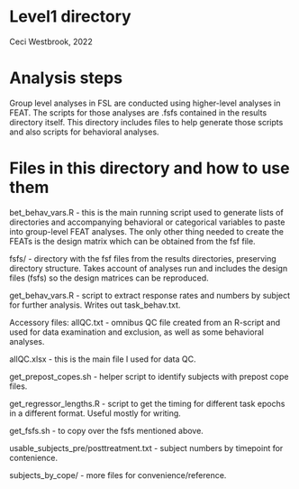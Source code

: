 # Level1 directory
Ceci Westbrook, 2022

 # Analysis steps # 
Group level analyses in FSL are conducted using higher-level analyses in FEAT. The scripts for those analyses are .fsfs contained in the results directory itself. This directory includes files to help generate those scripts and also scripts for behavioral analyses.

 # Files in this directory and how to use them #
bet_behav_vars.R - this is the main running script used to generate lists of directories and accompanying behavioral or categorical variables to paste into group-level FEAT analyses. The only other thing needed to create the FEATs is the design matrix which can be obtained from the fsf file.

fsfs/ - directory with the fsf files from the results directories, preserving directory structure. Takes account of analyses run and includes the design files (fsfs) so the design matrices can be reproduced.

get_behav_vars.R - script to extract response rates and numbers by subject for further analysis. Writes out task_behav.txt.

Accessory files:
allQC.txt - omnibus QC file created from an R-script and used for data examination and exclusion, as well as some behavioral analyses.

allQC.xlsx - this is the main file I used for data QC.

get_prepost_copes.sh - helper script to identify subjects with prepost cope files.

get_regressor_lengths.R - script to get the timing for different task epochs in a different format. Useful mostly for writing.

get_fsfs.sh - to copy over the fsfs mentioned above.

usable_subjects_pre/posttreatment.txt - subject numbers by timepoint for contenience.

subjects_by_cope/ - more files for convenience/reference.
